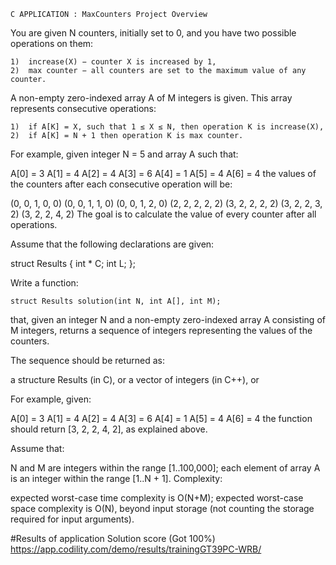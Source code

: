 
    C APPLICATION : MaxCounters Project Overview

You are given N counters, initially set to 0, and you have two possible operations on them:

	1)	increase(X) − counter X is increased by 1,
	2)	max counter − all counters are set to the maximum value of any counter.
A non-empty zero-indexed array A of M integers is given. This array represents consecutive operations:

	1)	if A[K] = X, such that 1 ≤ X ≤ N, then operation K is increase(X),
	2)	if A[K] = N + 1 then operation K is max counter.
For example, given integer N = 5 and array A such that:

A[0] = 3
A[1] = 4
A[2] = 4
A[3] = 6
A[4] = 1
A[5] = 4
A[6] = 4
the values of the counters after each consecutive operation will be:

(0, 0, 1, 0, 0)
(0, 0, 1, 1, 0)
(0, 0, 1, 2, 0)
(2, 2, 2, 2, 2)
(3, 2, 2, 2, 2)
(3, 2, 2, 3, 2)
(3, 2, 2, 4, 2)
The goal is to calculate the value of every counter after all operations.

Assume that the following declarations are given:

struct Results {
	int * C;
	int L;
};

Write a function:

	struct Results solution(int N, int A[], int M);

that, given an integer N and a non-empty zero-indexed array A consisting of M integers, returns a sequence of integers representing the values of the counters.

The sequence should be returned as:

a structure Results (in C), or
a vector of integers (in C++), or

For example, given:

A[0] = 3
A[1] = 4
A[2] = 4
A[3] = 6
A[4] = 1
A[5] = 4
A[6] = 4
the function should return [3, 2, 2, 4, 2], as explained above.

Assume that:

N and M are integers within the range [1..100,000];
each element of array A is an integer within the range [1..N + 1].
Complexity:

expected worst-case time complexity is O(N+M);
expected worst-case space complexity is O(N), beyond input storage (not counting the storage required for input arguments).

#Results of application
Solution score (Got 100%) https://app.codility.com/demo/results/trainingGT39PC-WRB/
